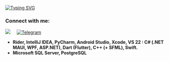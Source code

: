 
[![Typing SVG](https://readme-typing-svg.demolab.com?font=Fira+Code&pause=1000&color=000080&width=435&lines=Hi%2C+I'm+Veronika+%5E3)](https://git.io/typing-svg)

### Connect with me:
<a href="mailto:nika.ulasik@gmail.com?subject=Hello%20Ileri,%20From%20Github"><img src="https://img.shields.io/badge/gmail-%23D14836.svg?&style=for-the-badge&logo=gmail&logoColor=white" /></a>&nbsp;&nbsp;&nbsp;&nbsp;
<a href="https://telegram.me/nikyn4ik"><img alt="Telegram" src="https://img.shields.io/badge/Telegram-2CA5E0?logo=telegram&logoColor=white" /></a>


-  **Rider, IntelliJ IDEA, PyCharm, Android Studio, Xcode, VS 22 : C# (.NET MAUI, WPF, ASP.NET), Dart (Flutter), C++ (+ SFML), Swift.**
-  **Microsoft SQL Server, PostgreSQL**
